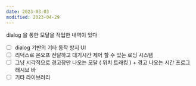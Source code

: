 ```yaml
---
date: 2023-03-03
modified: 2023-04-29
---
```


dialog 을 통한 모달을 작업한 내역이 있다

- [ ] dialog 기반의 기타 동작 방지 UI
- [ ] 리덕스로 온오프 전달하고 대기시간 제어 할 수 있는 로딩 시스템
- [ ] 그냥 시각적으로 경고창만 나오는 모달 ( 위치 트래킹 ) + 경고 나오는 시간 프로그래시브 바
- [ ] 기타 라이브러리

